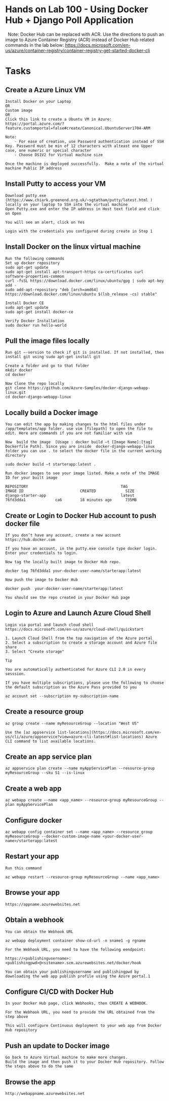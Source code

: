 # Hands on Lab 100 - Using Docker Hub + Django Poll Application  
 
Note: Docker Hub can be replaced with ACR. Use the directions to push an image to Azure Container Registry (ACR) instead of Docker Hub related commands in the lab below: https://docs.microsoft.com/en-us/azure/container-registry/container-registry-get-started-docker-cli

# Tasks

## Create a Azure Linux VM 

    Install Docker on your Laptop 
    OR
    Custom image 
    OR 
    Click this link to create a Ubuntu VM in Azure: https://portal.azure.com/?feature.customportal=false#create/Canonical.UbuntuServer1704-ARM
     
    Note:
        - For ease of creation, use Password authentication instead of SSH Key. Password must be min of 12 characters with alteast one Upper case, one numeric or special character 
        - Choose DS1V2 for Virtual machine size 
     
    Once the machine is deployed successfully.  Make a note of the virtual machine Public IP address 

## Install Putty to access your VM

    Download putty.exe (https://www.chiark.greenend.org.uk/~sgtatham/putty/latest.html ) locally on your laptop to SSH into the virtual machine
    Open Putty.exe and enter the IP address in Host text field and click on Open
     
    You will see an alert, click on Yes 
     
    Login with the credentials you configured during create in Step 1 

## Install Docker on the linux virtual machine  

    Run the following commands  
    Set up docker repository 
    sudo apt-get update 
    sudo apt-get install apt-transport-https ca-certificates curl software-properties-common 
    curl -fsSL https://download.docker.com/linux/ubuntu/gpg | sudo apt-key add - 
    sudo add-apt-repository "deb [arch=amd64] https://download.docker.com/linux/ubuntu $(lsb_release -cs) stable" 
      
    Install Docker CE  
    sudo apt-get update 
    sudo apt-get install docker-ce 
      
    Verify Docker Installation 
    sudo docker run hello-world 

## Pull the image files locally  

    Run git –-version to check if git is installed. If not installed, then install git using sudo apt-get install git  
    
    Create a folder and go to that folder   
    mkdir docker 
    cd docker  
    
    Now Clone the repo locally  
    git clone https://github.com/Azure-Samples/docker-django-webapp-linux.git  
    cd docker-django-webapp-linux 

## Locally build a Docker image  

    You can edit the app by making changes to the html files under /app/templates/app folder. use vim [filepath] to open the file to edit. Here are commands if you are not familiar with vim  
      
    Now  build the image  [Usage : docker build –t [Image Name]:[tag]  Dockerfile Path]. Since you are inside  docker-django-webapp-linux folder you can use . to select the docker file in the current working directory 
    
    sudo docker build –t starterapp:latest . 
    
    Run docker images to see your image listed. Make a note of the IMAGE ID for your built image 
    
    REPOSITORY                                         TAG                 IMAGE ID                         CREATED             SIZE 
    django-starter-app                                 latest              76fd3dda1             ca6        18 minutes ago      735MB  

## Create or Login to Docker Hub account to push docker file  

    If you don’t have any account, create a new account https://hub.docker.com 
    
    If you have an account, in the putty.exe console type docker login. Enter your credentials to login.
    
    Now tag the locally built image to Docker Hub repo. 
    
    docker tag 76fd3dda1 your-docker-user-name/starterapp:latest     
    
    Now push the image to Docker Hub
    
    docker push  your-docker-user-name/starterapp:latest                             
    
    You should see the repo created in your Docker Hub page 

## Login to Azure and Launch Azure Cloud Shell 

    Login via portal and launch cloud shell  https://docs.microsoft.com/en-us/azure/cloud-shell/quickstart  
    
    1. Launch Cloud Shell from the top navigation of the Azure portal  
    2. Select a subscription to create a storage account and Azure file share 
    3. Select "Create storage" 

    Tip

    You are automatically authenticated for Azure CLI 2.0 in every sesssion. 
      
    If you have multiple subscriptions, please use the following to choose the default subscription as the Azure Pass provided to you  
      
    az account set --subscription my-subscription-name 

## Create a resource group 

    az group create --name myResourceGroup --location "West US" 
      
    Use the [az appservice list-locations](https://docs.microsoft.com/en-us/cli/azure/appservice?view=azure-cli-latest#list-locations) Azure CLI command to list available locations. 

## Create an app service plan

    az appservice plan create --name myAppServicePlan --resource-group myResourceGroup --sku S1 --is-linux

## Create a web app

    az webapp create --name <app_name> --resource-group myResourceGroup --plan myAppServicePlan

## Configure docker

    az webapp config container set --name <app_name> --resource_group myResourceGroup --docker-custom-image-name <your-docker-user-name>/starterapp:latest

## Restart your app

    Run this command 
     
    az webapp restart --resource-group myResourceGroup --name <app_name>

## Browse your app

    https://appname.azurewebsites.net 

## Obtain a webhook

    You can obtain the Webhook URL 
     
    az webapp deployment container show-cd-url -n sname1 -g rgname

    For the Webhook URL, you need to have the following eendpoint: 
    
    https://<publishingusername>:<publishingpwd>@<sitename>.scm.azurewebsites.net/docker/hook

    You can obtain your publishingusername and publishingpwd by downloading the web app publish profile using the Azure portal.1

## Configure CI/CD with Docker Hub

    In your Docker Hub page, click Webhooks, then CREATE A WEBHOOK.
     
    For the Webhook URL, you need to provide the URL obtained from the step above 
    
    This will configure Continuous deployment to your web app from Docker Hub repository

##  Push an update to Docker image 

    Go back to Azure Virtual machine to make more changes. 
    Build the image and then push it to your Docker Hub repository. Follow the steps above to do the same

## Browse the app 

    http://webappname.azurewebsites.net 
